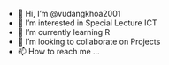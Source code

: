 - 👋 Hi, I’m @vudangkhoa2001
- 👀 I’m interested in Special Lecture ICT
- 🌱 I’m currently learning R
- 💞️ I’m looking to collaborate on Projects
- 📫 How to reach me ...

<!---
vudangkhoa2001/vudangkhoa2001 is a ✨ special ✨ repository because its `README.md` (this file) appears on your GitHub profile.
You can click the Preview link to take a look at your changes.
--->
